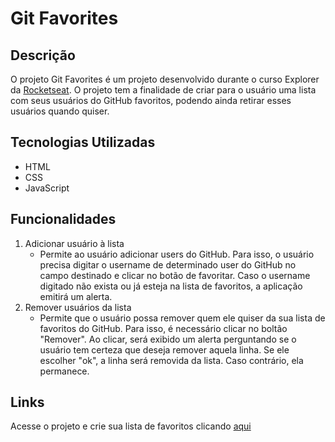 # Git Favorites

## Descrição
O projeto Git Favorites é um projeto desenvolvido durante o curso Explorer da [Rocketseat](https://app.rocketseat.com.br/). O projeto tem a finalidade de criar para o usuário uma lista com seus usuários do GitHub favoritos, podendo ainda retirar esses usuários quando quiser.

## Tecnologias Utilizadas
- HTML
- CSS
- JavaScript

## Funcionalidades
1. Adicionar usuário à lista
   - Permite ao usuário adicionar users do GitHub. Para isso, o usuário precisa digitar o username de determinado user do GitHub no campo destinado e clicar no botão de favoritar. Caso o username digitado não exista ou já esteja na lista de favoritos, a aplicação emitirá um alerta.
2. Remover usuários da lista
   - Permite que o usuário possa remover quem ele quiser da sua lista de favoritos do GitHub. Para isso, é necessário clicar no boltão "Remover". Ao clicar, será exibido um alerta perguntando se o usuário tem certeza que deseja remover aquela linha. Se ele escolher "ok", a linha será removida da lista. Caso contrário, ela permanece.

## Links
Acesse o projeto e crie sua lista de favoritos clicando [aqui](https://git-favorites-nu.vercel.app/)